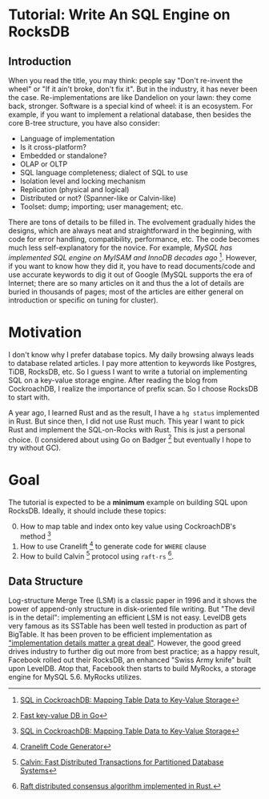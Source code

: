 # Tutorial: Write An SQL Engine on RocksDB

## Introduction

When you read the title, you may think:
people say "Don't re-invent the wheel" or "If it ain't broke, don't fix it".
But in the industry, it has never been the case. Re-implementations are like
Dandelion on your lawn: they come back, stronger.
Software is a special kind of wheel: it is an ecosystem.
For example, if you want to implement a relational database, then besides the
core B-tree structure, you have also consider:

* Language of implementation
* Is it cross-platform?
* Embedded or standalone?
* OLAP or OLTP
* SQL language completeness; dialect of SQL to use
* Isolation level and locking mechanism
* Replication (physical and logical)
* Distributed or not? (Spanner-like or Calvin-like)
* Toolset: dump; importing; user management; etc.

There are tons of details to be filled in. 
The evolvement gradually hides the designs, which are always
neat and straightforward in the beginning, with code for 
error handling, compatibility, performance, etc. 
The code becomes much less self-explanatory for the novice.
For example, <i>MySQL has implemented SQL engine on 
MyISAM and InnoDB decades ago</i> [^1]. However, if you want to know
how they did it, you have to read documents/code and 
use accurate keywords to dig it out of Google 
(MySQL supports the era of Internet; there are so many articles
on it and thus the a lot of details are buried in thousands of 
pages; most of the articles are either general on introduction
or specific on tuning for cluster).

# Motivation

I don't know why I prefer database topics. My daily browsing always
leads to database related articles. I pay more attention to keywords
like Postgres, TiDB, RocksDB, etc. So I guess I want to write
a tutorial on implementing SQL on a key-value storage engine.
After reading the blog from CockroachDB, I realize the importance
of prefix scan. So I choose RocksDB to start with.

A year ago, I learned Rust and as the result, I have a `hg status`
implemented in Rust. But since then, I did not use Rust much.
This year I want to pick Rust and implement the SQL-on-Rocks 
with Rust. This is just a personal choice. (I considered about
using Go on Badger [^2] but eventually I hope to try without GC).

# Goal

The tutorial is expected to be a **minimum** example on building 
SQL upon RocksDB. Ideally, it should include these topics:

0. How to map table and index onto key value using CockroachDB's method [^1]
1. How to use Cranelift [^3] to generate code for `WHERE` clause
2. How to build Calvin [^4] protocol using `raft-rs` [^5].

## Data Structure

Log-structure Merge Tree (LSM) is a classic paper in 1996 and it shows 
the power of append-only structure in disk-oriented file writing.
But "The devil is in the detail": implementing an efficient LSM is not easy.
LevelDB gets very famous as its SSTable has been well tested in production as part of BigTable.
It has been proven to be efficient implementation as 
["implementation details matter a great deal"](https://www.igvita.com/2012/02/06/sstable-and-log-structured-storage-leveldb/).
However, the good greed drives industry to further dig out more from best practice;
as a happy result, Facebook rolled out their RocksDB, 
an enhanced "Swiss Army knife" built upon LevelDB. Atop that, 
Facebook then starts to build MyRocks, a storage engine for MySQL 5.6.
MyRocks utilizes.

[^1]: [SQL in CockroachDB: Mapping Table Data to Key-Value Storage](https://www.cockroachlabs.com/blog/sql-in-cockroachdb-mapping-table-data-to-key-value-storage/)

[^2]: [Fast key-value DB in Go](https://github.com/dgraph-io/badger)

[^3]: [Cranelift Code Generator](https://github.com/CraneStation/cranelift#cranelift-code-generator)

[^4]: [Calvin: Fast Distributed Transactions for Partitioned Database Systems](http://cs.yale.edu/homes/thomson/publications/calvin-sigmod12.pdf)

[^5]: [Raft distributed consensus algorithm implemented in Rust.](https://github.com/pingcap/raft-rs)
